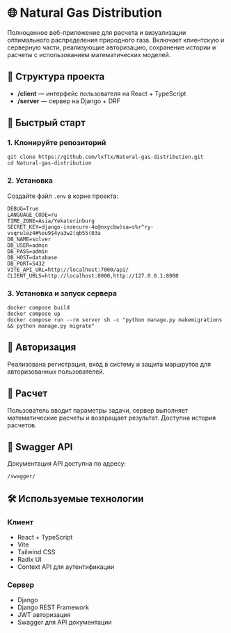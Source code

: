 <h1>🌐 Natural Gas Distribution</h1>
<p>Полноценное веб-приложение для расчета и визуализации оптимального распределения природного газа. Включает клиентскую и серверную части, реализующие авторизацию, сохранение истории и расчеты с использованием математических моделей.</p>
<h2>📁 Структура проекта</h2>
<ul>
   <li><strong>/client</strong> — интерфейс пользователя на React + TypeScript</li>
   <li><strong>/server</strong> — сервер на Django + DRF</li>
</ul>
<h2>🚀 Быстрый старт</h2>
<h3>1. Клонируйте репозиторий</h3>
<pre><code>git clone https://github.com/lxftx/Natural-gas-distribution.git
cd Natural-gas-distribution</code></pre>
<h3>2. Установка</h3>
<p>Создайте файл <code>.env</code> в корне проекта:</p>
<pre><code>DEBUG=True
LANGUAGE_CODE=ru
TIME_ZONE=Asia/Yekaterinburg
SECRET_KEY=django-insecure-4o@nxycbw)sa=s%r^ry-vvqrulez4#%ou9$4ya3w2(qb55(03a
DB_NAME=solver
DB_USER=admin
DB_PASS=admin
DB_HOST=database
DB_PORT=5432
VITE_API_URL=http://localhost:7000/api/
CLIENT_URLS=http://localhost:8000,http://127.0.0.1:8000
</code></pre>
<h3>3. Установка и запуск сервера</h3>
<pre><code>docker compose build
docker compose up
docker compose run --rm server sh -c "python manage.py makemigrations && python manage.py migrate"</code></pre>
<h2>🔑 Авторизация</h2>
<p>Реализована регистрация, вход в систему и защита маршрутов для авторизованных пользователей.</p>
<h2>🧮 Расчет</h2>
<p>Пользователь вводит параметры задачи, сервер выполняет математические расчеты и возвращает результат. Доступна история расчетов.</p>
<h2>📘 Swagger API</h2>
<p>Документация API доступна по адресу:</p>
<pre><code>/swagger/</code></pre>
<h2>🛠️ Используемые технологии</h2>
<h3>Клиент</h3>
<ul>
   <li>React + TypeScript</li>
   <li>Vite</li>
   <li>Tailwind CSS</li>
   <li>Radix UI</li>
   <li>Context API для аутентификации</li>
</ul>
<h3>Сервер</h3>
<ul>
   <li>Django</li>
   <li>Django REST Framework</li>
   <li>JWT авторизация</li>
   <li>Swagger для API документации</li>
</ul>
